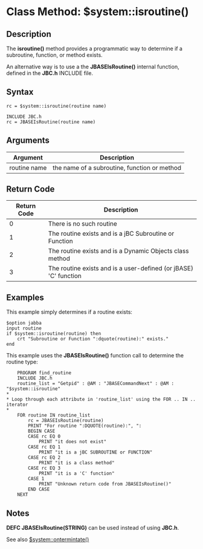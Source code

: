 # Class Method: $system::isroutine()

<PageHeader />

## Description

The **isroutine()** method provides a programmatic way to determine if a subroutine, function, or method exists.

An alternative way is to use a the **JBASEIsRoutine()** internal function, defined in the **JBC.h** INCLUDE file.

## Syntax

```
rc = $system::isroutine(routine name)
```

```
INCLUDE JBC.h
rc = JBASEIsRoutine(routine name)
```

## Arguments

| Argument | Description |
| --- | --- |
| routine name | the name of a subroutine, function or method |

## Return Code

| Return Code | Description |
| --- | --- |
| 0 | There is no such routine |
| 1 | The routine exists and is a jBC Subroutine or Function |
| 2 | The routine exists and is a Dynamic Objects class method |
| 3 | The routine exists and is a user-defined (or jBASE) 'C' function |

## Examples

This example simply determines if a routine exists:

```
$option jabba
input routine
if $system::isroutine(routine) then
    crt "Subroutine or Function ":dquote(routine):" exists."
end
```

This example uses the **JBASEIsRoutine()** function call to determine the routine type:

```
    PROGRAM find_routine
    INCLUDE JBC.h
    routine_list = "Getpid" : @AM : "JBASECommandNext" : @AM : "$system::isroutine"
*
* Loop through each attribute in 'routine_list' using the FOR .. IN .. iterator
*
    FOR routine IN routine_list
        rc = JBASEIsRoutine(routine)
        PRINT "For routine ":DQUOTE(routine):", ":
        BEGIN CASE
        CASE rc EQ 0
            PRINT "it does not exist"
        CASE rc EQ 1
            PRINT "it is a jBC SUBROUTINE or FUNCTION"
        CASE rc EQ 2
            PRINT "it is a class method"
        CASE rc EQ 3
            PRINT "it is a 'C' function"
        CASE 1
            PRINT "Unknown return code from JBASEIsRoutine()"
        END CASE
    NEXT
```

## Notes

**DEFC JBASEIsRoutine(STRING)** can be used instead of using **JBC.h**.

See also [\$system::ontermintate()](../class-$systemonterminate()/README.md)

<PageFooter />
